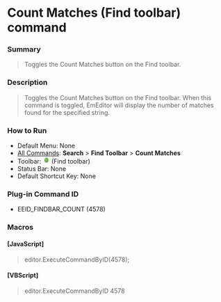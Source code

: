 # Count Matches (Find toolbar) command

### Summary

> Toggles the Count Matches button on the Find toolbar.

### Description

> Toggles the Count Matches button on the Find toolbar. When this command is toggled, EmEditor will display the number of matches found for the specified string.

### How to Run

- Default Menu: None
- [All Commands](../tools/all_commands): **Search**
\> **Find Toolbar** \> **Count Matches**
- Toolbar: ![](../../images/find_count.png) (Find toolbar)
- Status Bar: None
- Default Shortcut Key: None

### Plug-in Command ID

- EEID\_FINDBAR\_COUNT (4578)

### Macros

#### \[JavaScript\]

> editor.ExecuteCommandByID(4578);

#### \[VBScript\]

> editor.ExecuteCommandByID 4578
